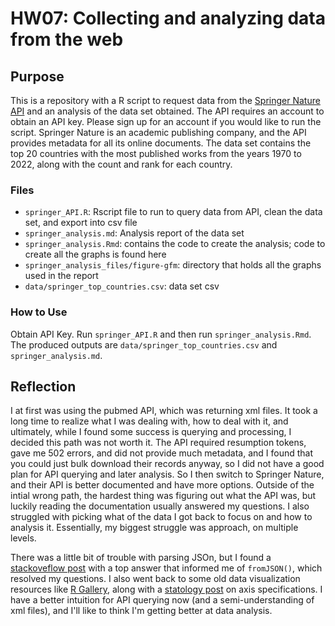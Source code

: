 # HW07: Collecting and analyzing data from the web

## Purpose

This is a repository with a R script to request data from the [Springer Nature API](https://dev.springernature.com/) and an analysis of the data set obtained. The API requires an account to obtain an API key. Please sign up for an account if you would like to run the script. Springer Nature is an academic publishing company, and the API provides metadata for all its online documents. The data set contains the top 20 countries with the most published works from the years 1970 to 2022, along with the count and rank for each country. 

### Files

- `springer_API.R`: Rscript file to run to query data from API, clean the data set, and export into csv file
- `springer_analysis.md`: Analysis report of the data set
- `springer_analysis.Rmd`: contains the code to create the analysis; code to create all the graphs is found here
- `springer_analysis_files/figure-gfm`: directory that holds all the graphs used in the report
- `data/springer_top_countries.csv`: data set csv

### How to Use

Obtain API Key. Run `springer_API.R` and then run `springer_analysis.Rmd`. The produced outputs are `data/springer_top_countries.csv` and `springer_analysis.md`. 


## Reflection

I at first was using the pubmed API, which was returning xml files. It took a long time to realize what I was dealing with, how to deal with it, and ultimately, while I found some success is querying and processing, I decided this path was not worth it. The API required resumption tokens, gave me 502 errors, and did not provide much metadata, and I found that you could just bulk download their records anyway, so I did not have a good plan for API querying and later analysis. So I then switch to Springer Nature, and their API is better documented and have more options. Outside of the intial wrong path, the hardest thing was figuring out what the API was, but luckily reading the documentation usually answered my questions. I also struggled with picking what of the data I got back to focus on and how to analysis it. Essentially, my biggest struggle was approach, on multiple levels.

There was a little bit of trouble with parsing JSOn, but I found a [stackoveflow post](https://stackoverflow.com/questions/41436723/how-to-select-a-particular-section-of-json-data-in-r) with a top answer that informed me of `fromJSON()`, which resolved my questions. I also went back to some old data visualization resources like [R Gallery](https://r-graph-gallery.com/index.html), along with a [statology post](https://www.statology.org/ggplot-reverse-axis/) on axis specifications. I have a better intuition for API querying now (and a semi-understanding of xml files), and I'll like to think I'm getting better at data analysis. 
